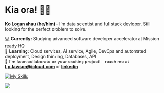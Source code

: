 # Kia ora! 👋🏽

**Ko Logan ahau (he/him)** - I’m data scientist and full stack devloper. Still looking for the perfect problem to solve.

💻 **Currently:** Studying advanced software developer accelerator at Mission ready HQ  
🌱 **Learning:** Cloud services, AI service, Agile, DevOps and automated deployment, Design thinking, Databases, API  
🤝 I'm keen collaborate on your exciting project! - reach me at **l.p.lawson@icloud.com** or **[linkedin](https://www.linkedin.com/in/loganplawson)**
  

  
[![My Skills](https://skillicons.dev/icons?i=python,r,tensorflow,selenium,js,html,css,nodejs,express,react,mongodb,docker,ps,sketchup)](https://skillicons.dev)  
  
![](https://dcbadge.vercel.app/api/shield/963977411962220564?style=flat)
